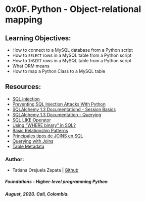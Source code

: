 # 0x0F. Python - Object-relational mapping

## Learning Objectives:
* How to connect to a MySQL database from a Python script
* How to `SELECT` rows in a MySQL table from a Python script
* How to `INSERT` rows in a MySQL table from a Python script
* What ORM means
* How to map a Python Class to a MySQL table

## Resources:
* [SQL injection](https://en.wikipedia.org/wiki/SQL_injection)
* [Preventing SQL Injection Attacks With Python](https://realpython.com/prevent-python-sql-injection/#exploiting-query-parameters-with-python-sql-injection)
* [SQLAlchemy 1.3 Documentationd - Session Basics](https://docs.sqlalchemy.org/en/13/orm/session_basics.html)
* [SQLAlchemy 1.3 Documentation - Querying](https://docs.sqlalchemy.org/en/13/orm/tutorial.html)
* [SQL LIKE Operator](https://www.w3schools.com/sql/sql_like.asp)
* [Using “WHERE binary” in SQL?](https://www.tutorialspoint.com/using-where-binary-in-sql)
* [Basic Relationship Patterns](https://docs.sqlalchemy.org/en/13/orm/basic_relationships.html)
* [Principales tipos de JOINS en SQL](https://diego.com.es/principales-tipos-de-joins-en-sql)
* [Querying with Joins](https://docs.sqlalchemy.org/en/13/orm/tutorial.html)
* [Table Metadata](https://docs.sqlalchemy.org/en/13/glossary.html#term-table-metadata)

### Author:
* Tatiana Orejuela Zapata | [Github](https://github.com/tatsOre)

##### Foundations - Higher-level programming  Python
##### August, 2020. Cali, Colombia.